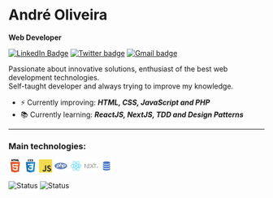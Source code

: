 # André Oliveira

**Web Developer** 

[![LinkedIn Badge](https://img.shields.io/badge/linkedin-blue?logo=linkedin&style=for-the-badge&logoColor=white)](https://linkedin.com/in/andreoneres)
[![Twitter badge](https://img.shields.io/badge/twitter-black?logo=twitter&style=for-the-badge&logoColor=white)](https://twitter.com/andreoneres)
[![Gmail badge](https://img.shields.io/badge/gmail-orange?logo=gmail&style=for-the-badge&logoColor=white)](mailto:andreoliveiraneres@gmail.com)

Passionate about innovative solutions, enthusiast of the best web development technologies. <br/> Self-taught developer and always trying to improve my knowledge.

- ⚡ Currently improving: **_HTML, CSS, JavaScript and PHP_**
- 📚 Currently learning: **_ReactJS, NextJS, TDD and Design Patterns_**

---

### Main technologies:

<code><img title="HTML5" width="26px" src="https://raw.githubusercontent.com/github/explore/80688e429a7d4ef2fca1e82350fe8e3517d3494d/topics/html/html.png"/></code>
<code><img title="CSS3" width="26px" src="https://raw.githubusercontent.com/github/explore/80688e429a7d4ef2fca1e82350fe8e3517d3494d/topics/css/css.png"/></code>
<code><img title="JavaScript" width="26px" src="https://raw.githubusercontent.com/github/explore/80688e429a7d4ef2fca1e82350fe8e3517d3494d/topics/javascript/javascript.png"/></code>
<code><img title="PHP" width="26px" src="https://raw.githubusercontent.com/devicons/devicon/master/icons/php/php-plain.svg"/></code>
<code><img title="React" width="26px" src="https://raw.githubusercontent.com/github/explore/80688e429a7d4ef2fca1e82350fe8e3517d3494d/topics/react/react.png"/></code>
<code><img title="Next.js" width="26px" src="https://raw.githubusercontent.com/devicons/devicon/master/icons/nextjs/nextjs-original-wordmark.svg"/></code>
<code><img title="SQL" width="26px" src="https://raw.githubusercontent.com/github/explore/80688e429a7d4ef2fca1e82350fe8e3517d3494d/topics/sql/sql.png"/></code><br>

<div>
   <img src="https://github-readme-stats.vercel.app/api/top-langs/?username=andreoneres&layout=compact&langs_count=6&theme=dracula" height="180em" alt="Status"/>
   <img src="https://github-readme-stats.vercel.app/api?username=andreoneres&show_icons=true&include_all_commits=true&count_private=true&theme=dracula" height="180em" alt="Status"/>
</div>
